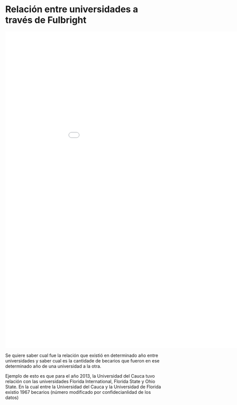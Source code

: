 # **Relación entre universidades a través de Fulbright**

<Embed src = "graf1.html" width = "1000" height = "1000">

Se quiere saber cual fue la relación que existió en determinado año entre universidades y saber cual es la cantidade de becarios que fueron en ese determinado año de una universidad a la otra.

Ejemplo de esto es que para el año 2013, la Universidad del Cauca tuvo relación con las universidades Florida International, Florida State y Ohio State. En la cual entre la Universidad del Cauca y la Universidad de Florida existio 1967 becarios (número modificado por confidecianlidad de los datos)


